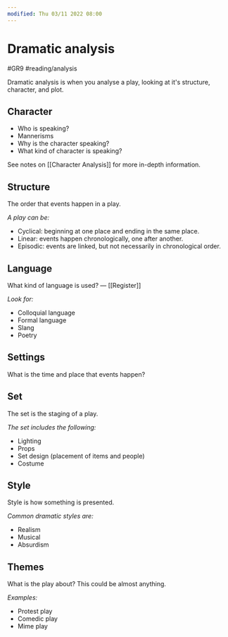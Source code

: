 ```yaml
---
modified: Thu 03/11 2022 08:00
---
```

# Dramatic analysis
#GR9 #reading/analysis

Dramatic analysis is when you analyse a play, looking at it's structure, character, and plot.

## Character
- Who is speaking?
- Mannerisms
- Why is the character speaking?
- What kind of character is speaking?

See notes on [[Character Analysis]] for more in-depth information.

## Structure
The order that events happen in a play.

*A play can be:*
- Cyclical: beginning at one place and ending in the same place.
- Linear: events happen chronologically, one after another.
- Episodic: events are linked, but not necessarily in chronological order.

## Language
What kind of language is used? — [[Register]]

*Look for:*
- Colloquial language
- Formal language
- Slang
- Poetry

## Settings
What is the time and place that events happen?

## Set
The set is the staging of a play.

*The set includes the following:*
- Lighting
- Props
- Set design (placement of items and people)
- Costume

## Style
Style is how something is presented.

*Common dramatic styles are:*
- Realism
- Musical
- Absurdism

## Themes
What is the play about? This could be almost anything.

*Examples:*
- Protest play
- Comedic play
- Mime play